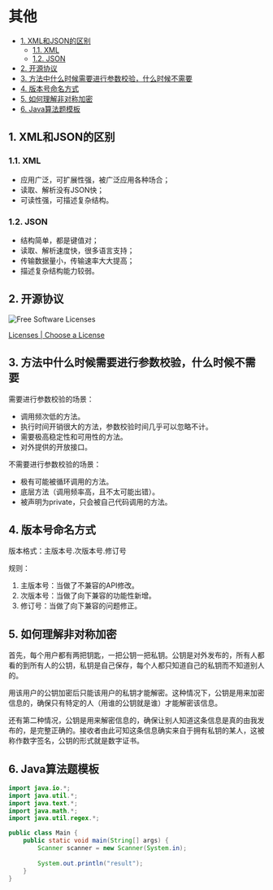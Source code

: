 # 其他

<!-- TOC -->

- [1. XML和JSON的区别](#1-xml和json的区别)
  - [1.1. XML](#11-xml)
  - [1.2. JSON](#12-json)
- [2. 开源协议](#2-开源协议)
- [3. 方法中什么时候需要进行参数校验，什么时候不需要](#3-方法中什么时候需要进行参数校验什么时候不需要)
- [4. 版本号命名方式](#4-版本号命名方式)
- [5. 如何理解非对称加密](#5-如何理解非对称加密)
- [6. Java算法题模板](#6-java算法题模板)

<!-- /TOC -->

## 1. XML和JSON的区别

### 1.1. XML

- 应用广泛，可扩展性强，被广泛应用各种场合；
- 读取、解析没有JSON快；
- 可读性强，可描述复杂结构。

### 1.2. JSON

- 结构简单，都是键值对；
- 读取、解析速度快，很多语言支持；
- 传输数据量小，传输速率大大提高；
- 描述复杂结构能力较弱。

## 2. 开源协议

![Free Software Licenses][free_software_licenses]

[Licenses | Choose a License][choose_a_license]

## 3. 方法中什么时候需要进行参数校验，什么时候不需要

需要进行参数校验的场景：

- 调用频次低的方法。
- 执行时间开销很大的方法，参数校验时间几乎可以忽略不计。
- 需要极高稳定性和可用性的方法。
- 对外提供的开放接口。

不需要进行参数校验的场景：

- 极有可能被循环调用的方法。
- 底层方法（调用频率高，且不太可能出错）。
- 被声明为private，只会被自己代码调用的方法。

## 4. 版本号命名方式

版本格式：主版本号.次版本号.修订号

规则：

1. 主版本号：当做了不兼容的API修改。
2. 次版本号：当做了向下兼容的功能性新增。
3. 修订号：当做了向下兼容的问题修正。

## 5. 如何理解非对称加密

首先，每个用户都有两把钥匙，一把公钥一把私钥。公钥是对外发布的，所有人都看的到所有人的公钥，私钥是自己保存，每个人都只知道自己的私钥而不知道别人的。

用该用户的公钥加密后只能该用户的私钥才能解密。这种情况下，公钥是用来加密信息的，确保只有特定的人（用谁的公钥就是谁）才能解密该信息。

还有第二种情况，公钥是用来解密信息的，确保让别人知道这条信息是真的由我发布的，是完整正确的。接收者由此可知这条信息确实来自于拥有私钥的某人，这被称作数字签名，公钥的形式就是数字证书。

## 6. Java算法题模板

```java
import java.io.*;
import java.util.*;
import java.text.*;
import java.math.*;
import java.util.regex.*;

public class Main {
    public static void main(String[] args) {
        Scanner scanner = new Scanner(System.in);
        
        System.out.println("result");
    }
}
```

[choose_a_license]: https://choosealicense.com/licenses/

[free_software_licenses]: images/free_software_licenses.png
